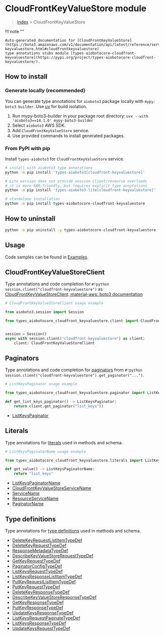 # CloudFrontKeyValueStore module

> [Index](../README.md) > CloudFrontKeyValueStore


!!! note ""

    Auto-generated documentation for [CloudFrontKeyValueStore](https://boto3.amazonaws.com/v1/documentation/api/latest/reference/services/cloudfront-keyvaluestore.html#cloudfrontkeyvaluestore)
    type annotations stubs module [types-aiobotocore-cloudfront-keyvaluestore](https://pypi.org/project/types-aiobotocore-cloudfront-keyvaluestore/).

## How to install

### Generate locally (recommended)

You can generate type annotations for `aioboto3` package locally with `mypy-boto3-builder`.
Use [uv](https://docs.astral.sh/uv/getting-started/installation/) for build isolation.

1. Run mypy-boto3-builder in your package root directory: `uvx --with 'aioboto3==14.1.0' mypy-boto3-builder`
1. Select `aioboto3` AWS SDK.
1. Add `CloudFrontKeyValueStore` service.
1. Use provided commands to install generated packages.



### From PyPI with pip

Install `types-aioboto3` for `CloudFrontKeyValueStore` service.

```bash
# install with aioboto3 type annotations
python -m pip install 'types-aioboto3[cloudfront-keyvaluestore]'

# Lite version does not provide session.client/resource overloads
# it is more RAM-friendly, but requires explicit type annotations
python -m pip install 'types-aioboto3-lite[cloudfront-keyvaluestore]'

# standalone installation
python -m pip install types-aiobotocore-cloudfront-keyvaluestore
```



## How to uninstall

```bash
python -m pip uninstall -y types-aiobotocore-cloudfront-keyvaluestore
```

## Usage

Code samples can be found in [Examples](./usage.md).

## CloudFrontKeyValueStoreClient

Type annotations and code completion for  `#!python session.client("cloudfront-keyvaluestore")` as [CloudFrontKeyValueStoreClient](./client.md)
[:material-aws: boto3 documentation](https://boto3.amazonaws.com/v1/documentation/api/latest/reference/services/cloudfront-keyvaluestore.html#CloudFrontKeyValueStore.Client)

```python
# CloudFrontKeyValueStoreClient usage example

from aioboto3.session import Session

from types_aiobotocore_cloudfront_keyvaluestore.client import CloudFrontKeyValueStoreClient


session = Session()
async with session.client("cloudfront-keyvaluestore") as client:
    client: CloudFrontKeyValueStoreClient
```


## Paginators

Type annotations and code completion for
[paginators](./paginators.md)
from `#!python session.client("cloudfront-keyvaluestore").get_paginator("...")`.

```python
# ListKeysPaginator usage example

from types_aiobotocore_cloudfront_keyvaluestore.paginator import ListKeysPaginator

def get_list_keys_paginator() -> ListKeysPaginator:
    return client.get_paginator("list_keys"))
```

- [ListKeysPaginator](./paginators.md#listkeyspaginator)








## Literals

Type annotations for [literals](./literals.md) used in methods and schema.

```python
# ListKeysPaginatorName usage example

from types_aiobotocore_cloudfront_keyvaluestore.literals import ListKeysPaginatorName

def get_value() -> ListKeysPaginatorName:
    return "list_keys"
```

- [ListKeysPaginatorName](./literals.md#listkeyspaginatorname)
- [CloudFrontKeyValueStoreServiceName](./literals.md#cloudfrontkeyvaluestoreservicename)
- [ServiceName](./literals.md#servicename)
- [ResourceServiceName](./literals.md#resourceservicename)
- [PaginatorName](./literals.md#paginatorname)




## Type definitions

Type annotations for [type definitions](./type_defs.md) used in methods and schema.

- [DeleteKeyRequestListItemTypeDef](./type_defs.md#deletekeyrequestlistitemtypedef)
- [DeleteKeyRequestTypeDef](./type_defs.md#deletekeyrequesttypedef)
- [ResponseMetadataTypeDef](./type_defs.md#responsemetadatatypedef)
- [DescribeKeyValueStoreRequestTypeDef](./type_defs.md#describekeyvaluestorerequesttypedef)
- [GetKeyRequestTypeDef](./type_defs.md#getkeyrequesttypedef)
- [PaginatorConfigTypeDef](./type_defs.md#paginatorconfigtypedef)
- [ListKeysRequestTypeDef](./type_defs.md#listkeysrequesttypedef)
- [ListKeysResponseListItemTypeDef](./type_defs.md#listkeysresponselistitemtypedef)
- [PutKeyRequestListItemTypeDef](./type_defs.md#putkeyrequestlistitemtypedef)
- [PutKeyRequestTypeDef](./type_defs.md#putkeyrequesttypedef)
- [DeleteKeyResponseTypeDef](./type_defs.md#deletekeyresponsetypedef)
- [DescribeKeyValueStoreResponseTypeDef](./type_defs.md#describekeyvaluestoreresponsetypedef)
- [GetKeyResponseTypeDef](./type_defs.md#getkeyresponsetypedef)
- [PutKeyResponseTypeDef](./type_defs.md#putkeyresponsetypedef)
- [UpdateKeysResponseTypeDef](./type_defs.md#updatekeysresponsetypedef)
- [ListKeysRequestPaginateTypeDef](./type_defs.md#listkeysrequestpaginatetypedef)
- [ListKeysResponseTypeDef](./type_defs.md#listkeysresponsetypedef)
- [UpdateKeysRequestTypeDef](./type_defs.md#updatekeysrequesttypedef)


